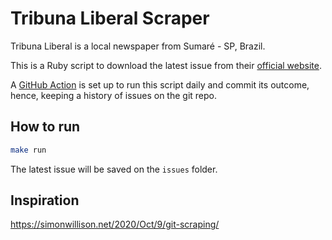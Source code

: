 # Tribuna Liberal Scraper

Tribuna Liberal is a local newspaper from Sumaré - SP, Brazil.

This is a Ruby script to download the latest issue from their [official website](https://www.tribunaliberal.com.br/).

A [GitHub Action](https://github.com/glaucocustodio/tribuna-liberal-scraper/blob/master/.github/workflows/downloader.yml) is set up to run this script daily and commit its outcome, hence, keeping a history of issues on the git repo.

## How to run

```sh
make run
```

The latest issue will be saved on the `issues` folder.

## Inspiration

https://simonwillison.net/2020/Oct/9/git-scraping/
